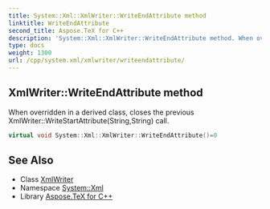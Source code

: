 ```yaml
---
title: System::Xml::XmlWriter::WriteEndAttribute method
linktitle: WriteEndAttribute
second_title: Aspose.TeX for C++
description: 'System::Xml::XmlWriter::WriteEndAttribute method. When overridden in a derived class, closes the previous XmlWriter::WriteStartAttribute(String,String) call in C++.'
type: docs
weight: 1300
url: /cpp/system.xml/xmlwriter/writeendattribute/
---
```

## XmlWriter::WriteEndAttribute method


When overridden in a derived class, closes the previous XmlWriter::WriteStartAttribute(String,String) call.

```cpp
virtual void System::Xml::XmlWriter::WriteEndAttribute()=0
```

## See Also

* Class [XmlWriter](../)
* Namespace [System::Xml](../../)
* Library [Aspose.TeX for C++](../../../)
